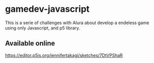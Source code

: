 # gamedev-javascript

This is a serie of challenges with Alura about develop a endeless game using only Javascript, and p5 library.

## Available online

https://editor.p5js.org/jennifertakagi/sketches/7DtVPShaR
